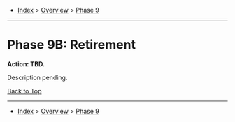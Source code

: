 <a id="top"></a>

- [Index](../index.md) > [Overview](overview.md) > [Phase 9](phase_09.md)

---

<a id="actions"></a>

# Phase 9B: Retirement

<a id="9b-action-01"></a>

**Action: TBD.**

Description pending.

<a class="inline-navlink-page-top" href="#top">Back to Top</a>

---

- [Index](../index.md) > [Overview](overview.md) > [Phase 9](phase_09.md)
